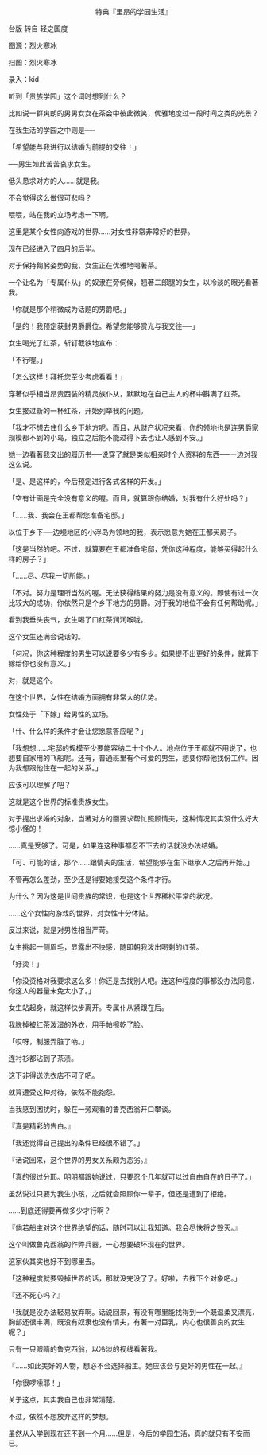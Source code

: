 <p align="center">特典『里昂的学园生活』</p>

台版 转自 轻之国度

图源：烈火寒冰

扫图：烈火寒冰

录入：kid

听到「贵族学园」这个词时想到什么？

比如说一群爽朗的男男女女在茶会中彼此微笑，优雅地度过一段时间之类的光景？

在我生活的学园之中则是──

「希望能与我进行以结婚为前提的交往！」

──男生如此苦苦哀求女生。

低头恳求对方的人……就是我。

不会觉得这么做很可悲吗？

喂喂，站在我的立场考虑一下啊。

这里是某个女性向游戏的世界……对女性非常非常好的世界。

现在已经进入了四月的后半。

对于保持鞠躬姿势的我，女生正在优雅地喝著茶。

一个让名为「专属仆从」的奴隶在旁伺候，翘著二郎腿的女生，以冷淡的眼光看著我。

「你就是那个稍微成为话题的男爵吧。」

「是的！我预定获封男爵爵位。希望您能够赏光与我交往──」

女生喝光了红茶，斩钉截铁地宣布：

「不行喔。」

「怎么这样！拜托您至少考虑看看！」

穿著似乎相当昂贵西装的精灵族仆从，默默地在自己主人的杯中斟满了红茶。

女生接过新的一杯红茶，开始列举我的问题。

「我才不想去住什么乡下地方呢。而且，从财产状况来看，你的领地也是连男爵家规模都不到的小岛，独立之后能不能过得下去也让人感到不安。」

她一边看著我交出的履历书──说穿了就是类似相亲时个人资料的东西──一边对我这么说。

「是、是这样的，今后预定进行各式各样的开发。」

「空有计画是完全没有意义的喔。而且，就算跟你结婚，对我有什么好处吗？」

「……我、我会在王都帮您准备宅邸。」

以位于乡下──边境地区的小浮岛为领地的我，表示愿意为她在王都买房子。

「这是当然的吧。不过，就算要在王都准备宅邸，凭你这种程度，能够买得起什么样的房子？」

「……尽、尽我一切所能。」

「不对。努力是理所当然的喔。无法获得结果的努力是没有意义的。即使有过一次比较大的成功，你依然只是个乡下地方的男爵。对于我的地位不会有任何帮助呢。」

看到我垂头丧气，女生喝了口红茶润润喉咙。

这个女生还满会说话的。

「何况，你这种程度的男生可以说要多少有多少。如果提不出更好的条件，就算下嫁给你也没有意义。」

对，就是这个。

在这个世界，女性在结婚方面拥有非常大的优势。

女性处于「下嫁」给男性的立场。

「什、什么样的条件才会让您愿意答应呢？」

「我想想……宅邸的规模至少要能容纳二十个仆人。地点位于王都就不用说了，也想要自家用的飞船呢。还有，普通班里有个可爱的男生，想要你帮他找份工作。因为我想跟他住在一起的关系。」

应该可以理解了吧？

这就是这个世界的标准贵族女生。

对于提出求婚的对象，当著对方的面要求帮忙照顾情夫，这种情况其实没什么好大惊小怪的！

……真是受够了。可是，如果连这种事都忍不下去的话就没办法结婚。

「可、可能的话，那个……跟情夫的生活，希望能够在生下继承人之后再开始。」

不管再怎么差劲，至少还是得要她接受这个条件才行。

为什么？因为这是世间贵族的常识，也是这个世界稀松平常的状况。

……这个女性向游戏的世界，对女性十分体贴。

反过来说，就是对男性相当严苛。

女生挑起一侧眉毛，显露出不快感，随即朝我泼出喝剩的红茶。

「好烫！」

「你没资格对我要求这么多！你还是去找别人吧。连这种程度的事都没办法同意，你这人的器量未免太小了。」

女生站起身，就这样快步离开。专属仆从紧跟在后。

我脱掉被红茶泼湿的外衣，用手帕擦乾了脸。

「哎呀，制服弄脏了吶。」

连衬衫都沾到了茶渍。

这下非得送洗衣店不可了吧。

就算遭受这种对待，依然不能抱怨。

当我感到困扰时，躲在一旁观看的鲁克西翁开口攀谈。

『真是精彩的告白。』

「我还觉得自己提出的条件已经很不错了。」

『话说回来，这个世界的男女关系颇为恶劣。』

「真的很过分耶。明明都跟她说过，只要忍个几年就可以过自由自在的日子了。」

虽然说过只要为我生小孩，之后就会照顾你一辈子，但还是遭到了拒绝。

……到底还得要再做多少才行啊？

『倘若船主对这个世界绝望的话，随时可以让我知道。我会尽快将之毁灭。』

这个叫做鲁克西翁的作弊兵器，一心想要破坏现在的世界。

这家伙其实也好不到哪里去。

「这种程度就要毁掉世界的话，那就没完没了了。好啦，去找下个对象吧。」

『还不死心吗？』

「我就是没办法轻易放弃啊。话说回来，有没有哪里能找得到一个既温柔又漂亮，胸部还很丰满，既没有奴隶也没有情夫，有著一对巨乳，内心也很善良的女生呢？」

只有一只眼睛的鲁克西翁，以冷淡的视线看著我。

『……如此美好的人物，想必不会选择船主。她应该会与更好的男性在一起。』

「你很啰嗦耶！」

关于这点，其实我自己也非常清楚。

不过，依然不想放弃这样的梦想。

虽然从入学到现在还不到一个月……但是，今后的学园生活，真的就只有不安而已。

